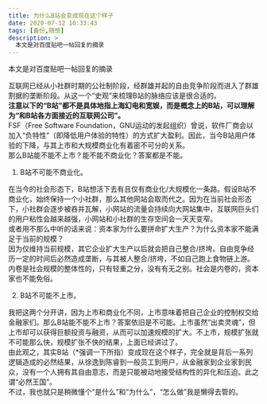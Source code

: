 ```yaml
---
title: 为什么B站会变成现在这个样子
date: 2020-07-12 10:33:43
tags: [备份,随想]
description: >
  本文是对百度贴吧一帖回复的摘录  
---
```

本文是对百度贴吧一帖回复的摘录  
<!--more-->
互联网已经从小社群时期的公社制阶段，经群雄并起的自由竞争阶段而进入了群雄割据的垄断阶段。从这一个“史观”来梳理B站的脉络应该是很合适的。  
**注意以下的“B站”都不是具体地指上海幻电和宽娱，而是概念上的B站，可以理解为“和B站各方面接近的互联网公司”。**  
​FSF（Free Software Foundation，GNU运动的发起组织）曾说，软件厂商会以加入“负特性”（即降低用户体验的特性）的方式扩大盈利。因此，当今B站用户体验的下降，与其上市和大规模商业化有着密不可分的关系。  
那么B站能不能不上市？能不能不商业化？答案都是不能。  

1. B站不可能不商业化。  

在当今的社会形态下，B站想活下去有且仅有商业化/大规模化一条路。假设B站不商业化，始终保持一个小社群，那么其他网站会取而代之。因为在当前社会形态下，小社群会逐步被吞并瓦解，小网站的流量会持续向大网站集中，互联网巨头们的用户粘性会越来越强，小网站和小社群的生存空间会一天天变窄。  
或者用不那么中听的话来说：资本家为什么要拼命扩大生产？为什么资本家不能满足于当前的规模？  
因为仅维持当前规模，其它企业扩大生产以后就会把自己整合/挤垮。自由竞争经历一定的时间后必然造成垄断，与其被人整合/挤垮，不如自己跑上食物链上游。内卷是社会规模的整体性的，只有轻重之分，没有有无之别。社会是内卷的，资本家也不能免俗。  

2. B站不可能不上市。  

我把这两个分开讲，因为上市和商业化不同，上市意味着把自己企业的控制权交给金融家们。那么B站能不能不上市？答案依旧是不可能。上市虽然“出卖灵魂”，但上市却可以获得巨额投资与融资，从而可以加速规模的扩大。不上市，规模扩张就不可能那么快，规模扩张不快的结果，上面已经讲过了。  
由此观之，其实B站（*强调一下所指）变成现在这个样子，完全就是背后一系列逻辑造成的必然结果，从徐逸到陈睿到一般员工到用户，从金融家到企业家到民众，没有一个人拥有其自由意志，而是只能被动地接受结构性的异化和压迫。此之谓“必然王国”。  
不过，我也就只是稍微懂个“是什么”和“为什么”，“怎么做”我是懒得去管的。  